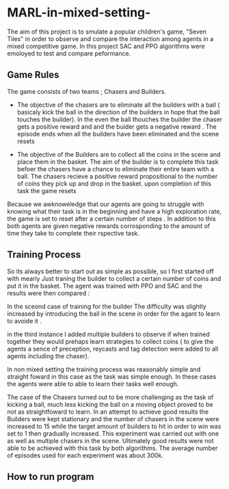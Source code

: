 # MARL-in-mixed-setting-




The aim of this project is to smulate a popular children's game,  "Seven Tiles" in order to observe and compare the interaction among agents in a mixed competitive game. 
In this project SAC and PPO  algorithms were emoloyed to test and compare peformance. 


## Game Rules 

The game consists of two teams ; Chasers and Builders. 

- The objective of the chasers are to eliminate all the builders with a ball  ( basicaly kick the ball in the direction of the builders in hope that the ball touches the builder). In the even the ball thouches the builder the chaser gets a positive reward and  and the buider gets a negative reward . The episode ends when all the builders have been eliminated and the scene  resets

- The objective of the Builders are to collect all the coins in the scene and place them in the basket. The aim of the builder is to complete this task befoer the chasers have a chance to eliminate their entire team with a ball. The chasers recieve a positive reward propositional to the number of coins they pick up and drop in the basket. upon completion of this task the game resets

Because we awknoweledge that our agents are going to struggle with  knowing what their task is in the beginning  and have a high exploration rate, the game is set to reset after a certain number of steps  . In addition to this both agents are given negative rewards corrosponding to the amount of time they take to complete their rspective task. 



## Training Process 

So its always better to start out as simple as possible, so I first started off with mearly Just traning the builder to collect a certain number of coins and put it in the basket. The agent was trained with PPO and SAC and the results were then compared :
  
  In the sceond case of training for the builder The difficulty was slightly increased by introducing the ball in the scene  in order for the agant to learn to avoide it . 
  
  
  in the third instance I added multiple builders to  observe if when trained together they  would prehaps learn strategies to collect coins  ( to give the agents a sence of preception, reycasts and tag detection  were added to all agents including the chaser). 
  
  In non mixed setting the training process was reasonably simple and straight foward in this case as the task was simple enough. In these cases the agents were able to able to learn their tasks well enough. 
  
  The case of the Chasers turned out to be more challenging as the task of kicking a ball, much less kicking the ball on a moving object proved to be not as straightfoward to learn. 
  In an attempt to achieve good results the Builders were kept stationary and the number of chasers in the scene were increased to 15  while the target amount of builders to hit in order to win was set to 1 then gradually increased.  This experiment was carried out with one as well as multiple chasers in the scene. Ultimately good results were not able to be achieved with this task by both algorithms. The average number of episodes used for each experiment was about 300k. 
  
  ## How to run program 
  
  
